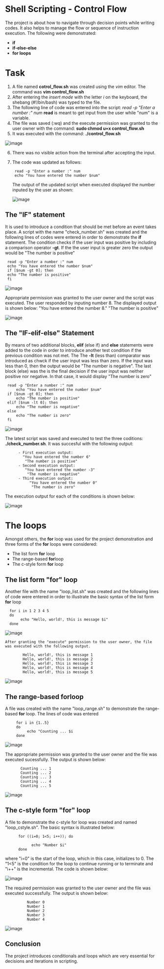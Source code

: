 # Shell Scripting - Control Flow

The project is about how to navigate through decision points while writing codes. It also helps to manage the flow or sequence of instruction execution. The following were demonstrated:

- **if**
- **if-else-else**
- **for loops**

# Task

1. A file named **cotrol_flow.sh** was created using the *vim* editor. The command was **vim control_flow.sh**
2. After entering the *insert mode* with the letter *i* on the keyboard, the shebang (#!/bin/bash) was typed to the file.
3. The following line of code was entered into the script:
 *read -p "Enter a number :" num* 
 **read** is meant to get input from the user while "num" is a variable.
4. The file was saved (:wq) and the execute permission was granted to the user owner with the command: **sudo chmod u+x control_flow.sh**
5. It was executed with the command: **./control_flow.sh**

![image](https://github.com/user-attachments/assets/be036ec7-0167-421e-a2bd-30d12566374f)

6. There was no visible action from the terminal after accepting the input.
7. The code was updated as follows:
   
        read -p "Enter a number :" num
        echo "You have entered the number $num"
   
   The output of the updated script when executed displayed the number inputed by the user as shown:

   ![image](https://github.com/user-attachments/assets/dd8530e0-0cbb-41f4-a18a-93392ddf519f)


 ## The "IF" statement

 It is used to introduce a condition that should be met before an event takes place. A script with the name "check_number.sh" was created and the following lines of codes were entered in order to demonstrate the **if** statement. The condition checks if the user input was positive by including a comparison operator **-gt**. If the the user input is greater zero the output would be "The number is positive"   
 
     read -p "Enter a number :" num
     echo "You have entered the number $num"
     if [$num -gt 0]; then
     echo "The number is positive"
     fi

![image](https://github.com/user-attachments/assets/00b9fd34-d514-4bd4-b16e-c7e2b85ec01a)

Appropriate permission was granted to the user owner and the script was executed. The user responded by inputing number 8. The displayed output is shown below:
      "You have entered the number 8."
       "The number is positive"

![image](https://github.com/user-attachments/assets/c8d01f95-35e8-461f-8153-0c844a1d253d)




## The "IF-elif-else" Statement  

By means of two additional blocks, **elif** (else if) and **else** statements were added to the code in order to introduce another test condition if the previous condition was not met. The The **-lt** (less than) comparator was introduced as chwck if the user input was less than zero. If the input was less than 0, then the output would be "The number is negative". The last block (else) was the is the final decision if the user input was neither positive nor negative. In that case, it would display "The number is zero" 

     read -p "Enter a number :" num
         echo "You have entered the number $num"
     if [$num -gt 0]; then
         echo "The number is positive"
     elif [$num -lt 0]; then
         echo "The number is negative"
     else 
         echo "The number is zero"
     fi
    
![image](https://github.com/user-attachments/assets/28f5c32c-97cd-47d6-81f7-160a8238b6a5)

    
The latest script was saved and executed to test the three coditions: **./check_number.sh**. It was succesful with the following output:


          - First execution output:
            "You have entered the number 6"
             "The number is positive"
          - Second execution output:
             "You have entered the number -3"
              "The number is negative"
          - Third execution output:
               "You have entered the number 0"
                "The number is zero"
  
The execution output for each of the conditions is shown below:

![image](https://github.com/user-attachments/assets/35df9479-7b0d-4fd3-91ba-6cdd4a112186)



# The loops 

Amongst others, the **for** loop was used for the project demonstration and three forms of the **for** loops were considered:

- The list form **for** loop
- The range-based **for**loop
- The c-style form **for** loop

## The list form "for" loop

Another file with the name "loop_list.sh"  was created and the following lines of code were entered in order to illustrate the basic syntax of the list form **for** loop

      for i in 1 2 3 4 5
      do
           echo "Hello, world!, this is message $i"
      done

   ![image](https://github.com/user-attachments/assets/28a82fbc-d64e-4f35-a724-369ac431931b)


    After granting the "execute" permission to the user owner, the file was executed with the following output.
            
            Hello, world!, this is message 1
            Hello, world!, this is message 2
            Hello, world!, this is message 3
            Hello, world!, this is message 4
            Hello, world!, this is message 5


 
 ![image](https://github.com/user-attachments/assets/0e2d0f17-a367-45ba-99df-d4a97325291a)


   ## The range-based **for**loop
   
A file was created with the name "loop_range.sh" to demonstrate the range-based **for** loop. The lines of code was entered

         for i in {1..5}
         do
              echo "Counting ... $i
         done

![image](https://github.com/user-attachments/assets/d4b52360-4d54-4267-b1b0-83d00b2bf632)
     
The appropriate permission was granted to the user owner and the file was executed sucessfully. The output is shown below:

           Counting ... 1
           Counting ... 2
           Counting ... 3
           Counting ... 4
           Counting ... 5

![image](https://github.com/user-attachments/assets/b343edb7-6f41-4b14-88fd-bd34582eadfa)
         

## The c-style form "for" loop

A file to demonstrate the c-style for loop was created and named "loop_cstyle.sh". The basic syntax is illustrated below:

          for ((i=0; 1<5; i++)); do
          
                echo "Number $i"
          done

where "i=0" is the start of the loop, which in this case, initializes to 0. The "1<5" is the condition for the loop to continue running or to terminate and "i++" is the incremental. The code is shown below:

![image](https://github.com/user-attachments/assets/ac67ab9d-3a6d-41f3-82a6-f5f311a80ffc)


The required permission was granted to the user owner and the file was executed successfully. The output is shown below:

              Number 0
              Number 1
              Number 2
              Number 3
              Number 4

![image](https://github.com/user-attachments/assets/974dbd99-71c2-4b8b-a495-347f36cbe2cc)


## Conclusion

The project introduces conditionals and loops which are very essential for decisions and iterations in scripting.









  
